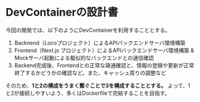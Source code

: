 # DevContainerの設計書

今回の開発では、以下のようにDevContainerを利用することとする。

1. Backnend（Locoプロジェクト）によるAPIバックエンドサーバ環境構築
2. Frontend（Next.js プロジェクト）によるAPIバックエンドサーバ環境構築 & Mockサーバ起動による擬似的なバックエンドとの通信確認
3. Backend完成後、Frontendとの正常な疎通確認と、情報の登録や更新が正常終了するかどうかの確認など。また、キャッシュ周りの調整など

そのため、**1と2の構成をうまく繋ぐことで3を構成することとする。**
よって、1と2が接続しやすいよう、多くはDockerfileで完結することを目指す。